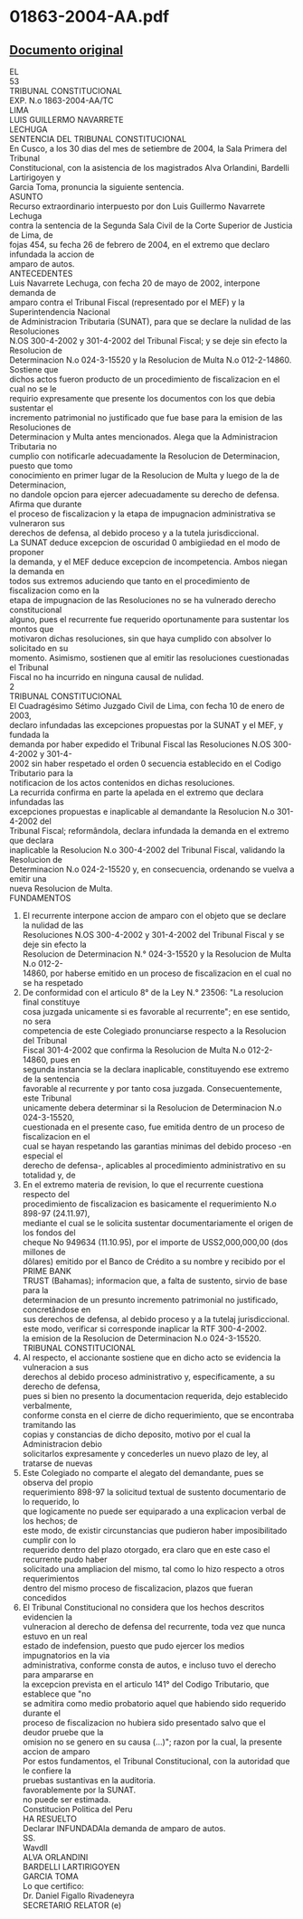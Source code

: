 
01863-2004-AA.pdf
=================
  
[Documento original](https://tc.gob.pe/jurisprudencia/2005/01863-2004-AA.pdf)  
---  
EL  
53  
TRIBUNAL CONSTITUCIONAL  
EXP. N.o 1863-2004-AA/TC  
LIMA  
LUIS GUILLERMO NAVARRETE  
LECHUGA  
SENTENCIA DEL TRIBUNAL CONSTITUCIONAL  
En Cusco, a los 30 dias del mes de setiembre de 2004, la Sala Primera del Tribunal  
Constitucional, con la asistencia de los magistrados Alva Orlandini, Bardelli Lartirigoyen y  
Garcia Toma, pronuncia la siguiente sentencia.  
ASUNTO  
Recurso extraordinario interpuesto por don Luis Guillermo Navarrete Lechuga  
contra la sentencia de la Segunda Sala Civil de la Corte Superior de Justicia de Lima, de  
fojas 454, su fecha 26 de febrero de 2004, en el extremo que declaro infundada la accion de  
amparo de autos.  
ANTECEDENTES  
Luis Navarrete Lechuga, con fecha 20 de mayo de 2002, interpone demanda de  
amparo contra el Tribunal Fiscal (representado por el MEF) y la Superintendencia Nacional  
de Administracion Tributaria (SUNAT), para que se declare la nulidad de las Resoluciones  
N.OS 300-4-2002 y 301-4-2002 del Tribunal Fiscal; y se deje sin efecto la Resolucion de  
Determinacion N.o 024-3-15520 y la Resolucion de Multa N.o 012-2-14860. Sostiene que  
dichos actos fueron producto de un procedimiento de fiscalizacion en el cual no se le  
requirio expresamente que presente los documentos con los que debia sustentar el  
incremento patrimonial no justificado que fue base para la emision de las Resoluciones de  
Determinacion y Multa antes mencionados. Alega que la Administracion Tributaria no  
cumplio con notificarle adecuadamente la Resolucion de Determinacion, puesto que tomo  
conocimiento en primer lugar de la Resolucion de Multa y luego de la de Determinacion,  
no dandole opcion para ejercer adecuadamente su derecho de defensa. Afirma que durante  
el proceso de fiscalizacion y la etapa de impugnacion administrativa se vulneraron sus  
derechos de defensa, al debido proceso y a la tutela jurisdiccional.  
La SUNAT deduce excepcion de oscuridad 0 ambigiiedad en el modo de proponer  
la demanda, y el MEF deduce excepcion de incompetencia. Ambos niegan la demanda en  
todos sus extremos aduciendo que tanto en el procedimiento de fiscalizacion como en la  
etapa de impugnacion de las Resoluciones no se ha vulnerado derecho constitucional  
alguno, pues el recurrente fue requerido oportunamente para sustentar los montos que  
motivaron dichas resoluciones, sin que haya cumplido con absolver lo solicitado en su  
momento. Asimismo, sostienen que al emitir las resoluciones cuestionadas el Tribunal  
Fiscal no ha incurrido en ninguna causal de nulidad.  
2  
TRIBUNAL CONSTITUCIONAL  
El Cuadragésimo Sétimo Juzgado Civil de Lima, con fecha 10 de enero de 2003,  
declaro infundadas las excepciones propuestas por la SUNAT y el MEF, y fundada la  
demanda por haber expedido el Tribunal Fiscal las Resoluciones N.OS 300-4-2002 y 301-4-  
2002 sin haber respetado el orden 0 secuencia establecido en el Codigo Tributario para la  
notificacion de los actos contenidos en dichas resoluciones.  
La recurrida confirma en parte la apelada en el extremo que declara infundadas las  
excepciones propuestas e inaplicable al demandante la Resolucion N.o 301-4-2002 del  
Tribunal Fiscal; reformândola, declara infundada la demanda en el extremo que declara  
inaplicable la Resolucion N.o 300-4-2002 del Tribunal Fiscal, validando la Resolucion de  
Determinacion N.o 024-2-15520 y, en consecuencia, ordenando se vuelva a emitir una  
nueva Resolucion de Multa.  
FUNDAMENTOS  
1. El recurrente interpone accion de amparo con el objeto que se declare la nulidad de las  
Resoluciones N.OS 300-4-2002 y 301-4-2002 del Tribunal Fiscal y se deje sin efecto la  
Resolucion de Determinacion N.° 024-3-15520 y la Resolucion de Multa N.o 012-2-  
14860, por haberse emitido en un proceso de fiscalizacion en el cual no se ha respetado  
2. De conformidad con el articulo 8° de la Ley N.° 23506: "La resolucion final constituye  
cosa juzgada unicamente si es favorable al recurrente"; en ese sentido, no sera  
competencia de este Colegiado pronunciarse respecto a la Resolucion del Tribunal  
Fiscal 301-4-2002 que confirma la Resolucion de Multa N.o 012-2-14860, pues en  
segunda instancia se la declara inaplicable, constituyendo ese extremo de la sentencia  
favorable al recurrente y por tanto cosa juzgada. Consecuentemente, este Tribunal  
unicamente debera determinar si la Resolucion de Determinacion N.o 024-3-15520,  
cuestionada en el presente caso, fue emitida dentro de un proceso de fiscalizacion en el  
cual se hayan respetando las garantias minimas del debido proceso -en especial el  
derecho de defensa-, aplicables al procedimiento administrativo en su totalidad y, de  
3. En el extremo materia de revision, lo que el recurrente cuestiona respecto del  
procedimiento de fiscalizacion es basicamente el requerimiento N.o 898-97 (24.11.97),  
mediante el cual se le solicita sustentar documentariamente el origen de los fondos del  
cheque No 949634 (11.10.95), por el importe de USS2,000,000,00 (dos millones de  
dôlares) emitido por el Banco de Crédito a su nombre y recibido por el PRIME BANK  
TRUST (Bahamas); informacion que, a falta de sustento, sirvio de base para la  
determinacion de un presunto incremento patrimonial no justificado, concretândose en  
sus derechos de defensa, al debido proceso y a la tutelaj jurisdiccional.  
este modo, verificar si corresponde inaplicar la RTF 300-4-2002.   
la emision de la Resolucion de Determinacion N.o 024-3-15520.  
TRIBUNAL CONSTITUCIONAL  
4. Al respecto, el accionante sostiene que en dicho acto se evidencia la vulneracion a sus  
derechos al debido proceso administrativo y, especificamente, a su derecho de defensa,  
pues si bien no presento la documentacion requerida, dejo establecido verbalmente,  
conforme consta en el cierre de dicho requerimiento, que se encontraba tramitando las  
copias y constancias de dicho deposito, motivo por el cual la Administracion debio  
solicitarlos expresamente y concederles un nuevo plazo de ley, al tratarse de nuevas  
5. Este Colegiado no comparte el alegato del demandante, pues se observa del propio  
requerimiento 898-97 la solicitud textual de sustento documentario de lo requerido, lo  
que logicamente no puede ser equiparado a una explicacion verbal de los hechos; de  
este modo, de existir circunstancias que pudieron haber imposibilitado cumplir con lo  
requerido dentro del plazo otorgado, era claro que en este caso el recurrente pudo haber  
solicitado una ampliacion del mismo, tal como lo hizo respecto a otros requerimientos  
dentro del mismo proceso de fiscalizacion, plazos que fueran concedidos  
6. El Tribunal Constitucional no considera que los hechos descritos evidencien la  
vulneracion al derecho de defensa del recurrente, toda vez que nunca estuvo en un real  
estado de indefension, puesto que pudo ejercer los medios impugnatorios en la via  
administrativa, conforme consta de autos, e incluso tuvo el derecho para ampararse en  
la excepcion prevista en el articulo 141° del Codigo Tributario, que establece que "no  
se admitira como medio probatorio aquel que habiendo sido requerido durante el  
proceso de fiscalizacion no hubiera sido presentado salvo que el deudor pruebe que la  
omision no se genero en su causa (...)"; razon por la cual, la presente accion de amparo  
Por estos fundamentos, el Tribunal Constitucional, con la autoridad que le confiere la  
pruebas sustantivas en la auditoria.  
favorablemente por la SUNAT.  
no puede ser estimada.  
Constitucion Politica del Peru  
HA RESUELTO  
Declarar INFUNDADAla demanda de amparo de autos.  
SS.  
Wavdll  
ALVA ORLANDINI  
BARDELLI LARTIRIGOYEN  
GARCIA TOMA  
Lo que certifico:  
Dr. Daniel Figallo Rivadeneyra  
SECRETARIO RELATOR (e)